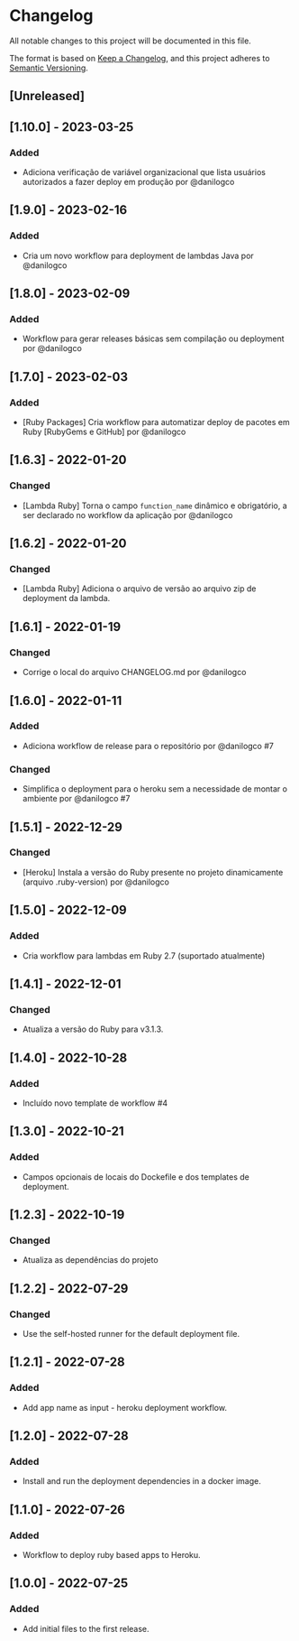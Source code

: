 # Changelog

All notable changes to this project will be documented in this file.

The format is based on [Keep a Changelog](https://keepachangelog.com/en/1.0.0/),
and this project adheres to [Semantic Versioning](https://semver.org/spec/v2.0.0.html).

## [Unreleased]

## [1.10.0] - 2023-03-25

### Added

- Adiciona verificação de variável organizacional que lista usuários autorizados a fazer deploy em produção por @danilogco

## [1.9.0] - 2023-02-16

### Added

- Cria um novo workflow para deployment de lambdas Java por @danilogco

## [1.8.0] - 2023-02-09

### Added

- Workflow para gerar releases básicas sem compilação ou deployment por @danilogco

## [1.7.0] - 2023-02-03

### Added

- [Ruby Packages] Cria workflow para automatizar deploy de pacotes em Ruby [RubyGems e GitHub] por @danilogco

## [1.6.3] - 2022-01-20

### Changed

- [Lambda Ruby] Torna o campo `function_name` dinâmico e obrigatório, a ser declarado no workflow da aplicação por @danilogco

## [1.6.2] - 2022-01-20

### Changed

- [Lambda Ruby] Adiciona o arquivo de versão ao arquivo zip de deployment da lambda.

## [1.6.1] - 2022-01-19

### Changed

- Corrige o local do arquivo CHANGELOG.md por @danilogco

## [1.6.0] - 2022-01-11

### Added

- Adiciona workflow de release para o repositório por @danilogco #7

### Changed

- Simplifica o deployment para o heroku sem a necessidade de montar o ambiente por @danilogco #7

## [1.5.1] - 2022-12-29

### Changed

- [Heroku] Instala a versão do Ruby presente no projeto dinamicamente (arquivo .ruby-version) por @danilogco

## [1.5.0] - 2022-12-09

### Added

- Cria workflow para lambdas em Ruby 2.7 (suportado atualmente)

## [1.4.1] - 2022-12-01

### Changed

- Atualiza a versão do Ruby para v3.1.3.

## [1.4.0] - 2022-10-28

### Added

- Incluído novo template de workflow #4

## [1.3.0] - 2022-10-21

### Added

- Campos opcionais de locais do Dockefile e dos templates de deployment.

## [1.2.3] - 2022-10-19

### Changed

- Atualiza as dependências do projeto

## [1.2.2] - 2022-07-29

### Changed

- Use the self-hosted runner for the default deployment file.

## [1.2.1] - 2022-07-28

### Added

- Add app name as input - heroku deployment workflow.

## [1.2.0] - 2022-07-28

### Added

- Install and run the deployment dependencies in a docker image.

## [1.1.0] - 2022-07-26

### Added

- Workflow to deploy ruby based apps to Heroku.

## [1.0.0] - 2022-07-25

### Added

- Add initial files to the first release.
